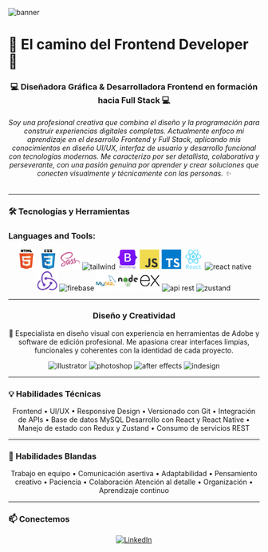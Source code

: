 
![banner](https://raw.githubusercontent.com/mrcodedev/frontend-developer-resources/main/images/camino-frontend-developer.jpg)

# 🚀 El camino del Frontend Developer 🚀



<!--
**kellyjohanasalb/kellyjohanasalb** is a ✨ _special_ ✨ repository because its `README.md` (this file) appears on your GitHub profile.

Here are some ideas to get you started:

- 🔭 I’m currently working on ...
- 🌱 I’m currently learning ...
- 👯 I’m looking to collaborate on ...
- 🤔 I’m looking for help with ...
- 💬 Ask me about ...
- 📫 How to reach me: ...
- 😄 Pronouns: ...
- ⚡ Fun fact: ...
-->

<h3 align="center">💻 Diseñadora Gráfica & Desarrolladora Frontend en formación hacia Full Stack 💻</h3>

<h6 align="center">
Soy una profesional creativa que combina el diseño y la programación para construir experiencias digitales completas.  
Actualmente enfoco mi aprendizaje en el desarrollo Frontend y Full Stack, aplicando mis conocimientos en diseño UI/UX,  
interfaz de usuario y desarrollo funcional con tecnologías modernas.  
Me caracterizo por ser detallista, colaborativa y perseverante, con una pasión genuina por aprender y crear soluciones  
que conecten visualmente y técnicamente con las personas. ✨
</h6>

---

### 🛠️ Tecnologías y Herramientas

<h3 align="left">Languages and Tools:</h3>
<p align="center"> 
  <!-- HTML -->
  <img src="https://raw.githubusercontent.com/devicons/devicon/master/icons/html5/html5-original-wordmark.svg" alt="html5" width="40" height="40"/> 
  <!-- CSS -->
  <img src="https://raw.githubusercontent.com/devicons/devicon/master/icons/css3/css3-original-wordmark.svg" alt="css3" width="40" height="40"/> 
  <!-- SASS -->
  <img src="https://raw.githubusercontent.com/devicons/devicon/master/icons/sass/sass-original.svg" alt="sass" width="40" height="40"/> 
  <!-- TailwindCSS -->
  <img src="https://www.vectorlogo.zone/logos/tailwindcss/tailwindcss-icon.svg" alt="tailwind" width="40" height="40"/> 
  <!-- Bootstrap -->
  <img src="https://raw.githubusercontent.com/devicons/devicon/master/icons/bootstrap/bootstrap-original-wordmark.svg" alt="bootstrap" width="40" height="40"/> 
  <!-- JavaScript -->
  <img src="https://raw.githubusercontent.com/devicons/devicon/master/icons/javascript/javascript-original.svg" alt="javascript" width="40" height="40"/> 
  <!-- TypeScript -->
  <img src="https://raw.githubusercontent.com/devicons/devicon/master/icons/typescript/typescript-original.svg" alt="typescript" width="40" height="40"/> 
  <!-- React -->
  <img src="https://raw.githubusercontent.com/devicons/devicon/master/icons/react/react-original-wordmark.svg" alt="react" width="40" height="40"/> 
  <!-- React Native -->
  <img src="https://cdn.worldvectorlogo.com/logos/react-native-1.svg" alt="react native" width="40" height="40"/> 
  <!-- Redux -->
  <img src="https://raw.githubusercontent.com/devicons/devicon/master/icons/redux/redux-original.svg" alt="redux" width="40" height="40"/> 
  <!-- Firebase -->
  <img src="https://www.vectorlogo.zone/logos/firebase/firebase-icon.svg" alt="firebase" width="40" height="40"/> 
  <!-- MySQL -->
  <img src="https://raw.githubusercontent.com/devicons/devicon/master/icons/mysql/mysql-original-wordmark.svg" alt="mysql" width="40" height="40"/> 
  <!-- Node.js -->
  <img src="https://raw.githubusercontent.com/devicons/devicon/master/icons/nodejs/nodejs-original-wordmark.svg" alt="nodejs" width="40" height="40"/> 
  <!-- Express -->
  <img src="https://raw.githubusercontent.com/devicons/devicon/master/icons/express/express-original.svg" alt="express" width="40" height="40"/> 
  <!-- REST API -->
  <img src="https://www.svgrepo.com/show/374091/api.svg" alt="api rest" width="40" height="40"/> 
  <!-- Zustand -->
  <img src="https://avatars.githubusercontent.com/u/65440705?s=200&v=4" alt="zustand" width="40" height="40"/> 
</p>



---

<h3 align="center">Diseño y Creatividad</h3>
<p align="center">
🎨 Especialista en diseño visual con experiencia en herramientas de Adobe y software de edición profesional.  
Me apasiona crear interfaces limpias, funcionales y coherentes con la identidad de cada proyecto.
</p>

<p align="center">
  <!-- Illustrator -->
  <img src="https://upload.wikimedia.org/wikipedia/commons/f/fb/Adobe_Illustrator_CC_icon.svg" alt="illustrator" width="40" height="40"/> 
  <!-- Photoshop -->
  <img src="https://upload.wikimedia.org/wikipedia/commons/a/af/Adobe_Photoshop_CC_icon.svg" alt="photoshop" width="40" height="40"/> 
  <!-- After Effects -->
  <img src="https://upload.wikimedia.org/wikipedia/commons/c/cb/Adobe_After_Effects_CC_icon.svg" alt="after effects" width="40" height="40"/>
  <!-- InDesign -->
  <img src="https://upload.wikimedia.org/wikipedia/commons/4/48/Adobe_InDesign_CC_icon.svg" alt="indesign" width="40" height="40"/> 

</p>





---

### 💡 Habilidades Técnicas
<p align="center">
Frontend • UI/UX • Responsive Design • Versionado con Git • Integración de APIs • Base de datos MySQL  
Desarrollo con React y React Native • Manejo de estado con Redux y Zustand • Consumo de servicios REST  
</p>

---

### 🌱 Habilidades Blandas
<p align="center">
Trabajo en equipo • Comunicación asertiva • Adaptabilidad • Pensamiento creativo • Paciencia • Colaboración  
Atención al detalle • Organización • Aprendizaje continuo  
</p>

---

### 📫 Conectemos
<p align="center">
  <a href="https://www.linkedin.com/in/kellyjohanasaldanab-uxdesigner/" target="_blank">
    <img src="https://cdn.jsdelivr.net/gh/devicons/devicon/icons/linkedin/linkedin-original.svg" height="40" alt="LinkedIn" />
  </a>
</p>


